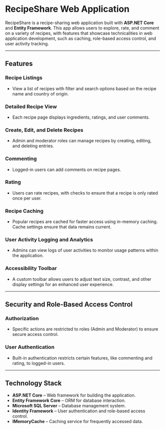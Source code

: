 # RecipeShare Web Application

RecipeShare is a recipe-sharing web application built with **ASP.NET Core** and **Entity Framework**. This app allows users to explore, rate, and comment on a variety of recipes, with features that showcase technicalities in web application development, such as caching, role-based access control, and user activity tracking.

---

## Features

### Recipe Listings
- View a list of recipes with filter and search options based on the recipe name and country of origin.

### Detailed Recipe View
- Each recipe page displays ingredients, ratings, and user comments.

### Create, Edit, and Delete Recipes
- Admin and moderator roles can manage recipes by creating, editing, and deleting entries.

### Commenting
- Logged-in users can add comments on recipe pages.

### Rating
- Users can rate recipes, with checks to ensure that a recipe is only rated once per user.

### Recipe Caching
- Popular recipes are cached for faster access using in-memory caching. Cache settings ensure that data remains current.

### User Activity Logging and Analytics
- Admins can view logs of user activities to monitor usage patterns within the application.

### Accessibility Toolbar
- A custom toolbar allows users to adjust text size, contrast, and other display settings for an enhanced user experience.

---

## Security and Role-Based Access Control

### Authorization
- Specific actions are restricted to roles (Admin and Moderator) to ensure secure access control.

### User Authentication
- Built-in authentication restricts certain features, like commenting and rating, to logged-in users.

---

## Technology Stack

- **ASP.NET Core** – Web framework for building the application.
- **Entity Framework Core** – ORM for database interaction.
- **Microsoft SQL Server** – Database management system.
- **Identity Framework** – User authentication and role-based access control.
- **IMemoryCache** – Caching service for frequently accessed data.

